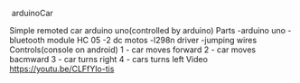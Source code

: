  arduinoCar

Simple remoted car arduino uno(controlled by arduino)
Parts
-arduino uno
-bluetooth module HC 05
-2 dc motos
-l298n driver
-jumping wires
Controls(console on android)
1 - car moves forward
2 - car moves bacmward
3 - car turns right
4 - cars turns left
Video 
https://youtu.be/CLFfYlo-tis
